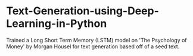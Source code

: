 # Text-Generation-using-Deep-Learning-in-Python
Trained a Long Short Term Memory (LSTM) model on 'The Psychology of Money' by Morgan Housel for text generation based off of a seed text.
